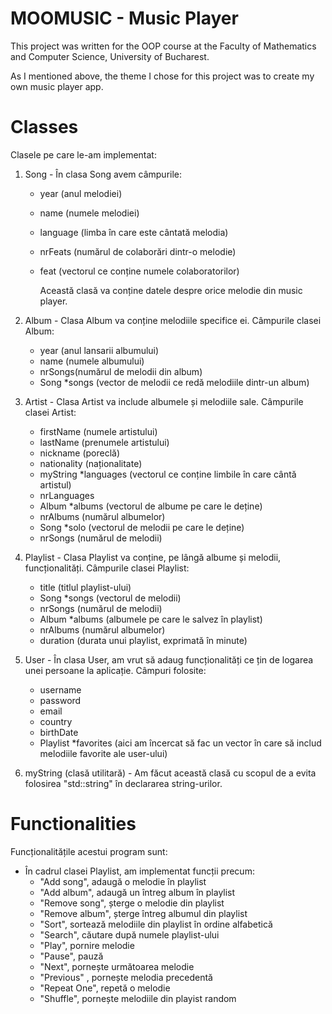 # MOOMUSIC - Music Player

This project was written for the OOP course at the Faculty of Mathematics and Computer Science, University of Bucharest. 


As I mentioned above, the theme I chose for this project was to create my own music player app. 

# Classes

Clasele pe care le-am implementat:

1. Song - În clasa Song avem câmpurile:
   - year (anul melodiei)
   - name (numele melodiei)
   - language (limba în care este cântată melodia)
   - nrFeats (numărul de colaborări dintr-o melodie)
   - feat (vectorul ce conține numele colaboratorilor)

        Această clasă va conține datele despre orice melodie din music player.

2. Album - Clasa Album va conține melodiile specifice ei. Câmpurile clasei Album:
   - year (anul lansarii albumului)
   - name (numele albumului)
   - nrSongs(numărul de melodii din album)
   - Song *songs (vector de melodii ce redă melodiile dintr-un album)

3. Artist - Clasa Artist va include albumele și melodiile sale. Câmpurile clasei Artist:
   - firstName (numele artistului)
   - lastName (prenumele artistului)
   - nickname (poreclă)
   - nationality (naționalitate)
   - myString *languages (vectorul ce conține limbile în care cântă artistul)
   - nrLanguages
   - Album *albums (vectorul de albume pe care le deține)
   - nrAlbums (numărul albumelor)
   - Song *solo (vectorul de melodii pe care le deține)
   - nrSongs (numărul de melodii)

4. Playlist - Clasa Playlist va conține, pe lângă albume și melodii, funcționalități. Câmpurile clasei Playlist:
   - title (titlul playlist-ului)
   - Song *songs (vectorul de melodii)
   - nrSongs (numărul de melodii)
   - Album *albums (albumele pe care le salvez în playlist)
   - nrAlbums (numărul albumelor)
   - duration (durata unui playlist, exprimată în minute)

5. User - În clasa User, am vrut să adaug funcționalități ce țin de logarea unei persoane la aplicație. Câmpuri folosite:
   - username
   - password
   - email
   - country
   - birthDate
   - Playlist *favorites (aici am încercat să fac un vector în care să includ melodiile favorite ale user-ului)

6. myString (clasă utilitară) - Am făcut această clasă cu scopul de a evita folosirea "std::string" în declararea string-urilor.



# Functionalities

Funcționalitățile acestui program sunt:
- În cadrul clasei Playlist, am implementat funcții precum:
  -  "Add song", adaugă o melodie în playlist
  -  "Add album", adaugă un întreg album în playlist
  -  "Remove song", șterge o melodie din playlist
  -  "Remove album", șterge întreg albumul din playlist
  -  "Sort", sortează melodiile din playlist în ordine alfabetică
  -  "Search", căutare după numele playlist-ului
  -  "Play", pornire melodie
  -  "Pause", pauză
  -  "Next", pornește următoarea melodie
  -  "Previous" , pornește melodia precedentă
  -  "Repeat One", repetă o melodie
  -  "Shuffle", pornește melodiile din playist random


